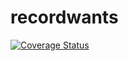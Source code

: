 # recordwants

[![Coverage Status](https://coveralls.io/repos/github/brotherlogic/recordwants/badge.svg)](https://coveralls.io/github/brotherlogic/recordwants)